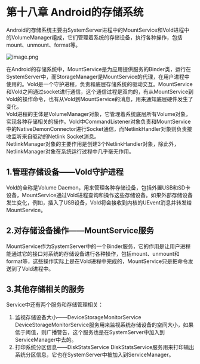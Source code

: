 # 第十八章 Android的存储系统
Android的存储系统主要由SystemServer进程中的MountService和Vold进程中的VolumeManager组成，它们管理着系统的存储设备，执行各种操作，包括mount、unmount、format等。

![image.png](https://upload-images.jianshu.io/upload_images/5361549-01cdc920eadf6369.png?imageMogr2/auto-orient/strip%7CimageView2/2/w/1240)

在Android的存储系统中，MountService是为应用提供服务的Binder类，运行在SystemServer中，而StorageManager是MountService的代理，在用户进程中使用的。Vold是一个守护进程，负责和底层存储系统的驱动交互。MountService和Vold之间通过socket进行通信，这个通信过程是双向的，有从MountService到Vold的操作命令，也有从Vold到MountService的消息，用来通知底层硬件发生了变化。<br/>
Vold进程的主体是VolumeManager对象，它管理着系统底层所有Volume对象，实现各种存储相关的操作。Vold中CommandListener对象负责和MountService中的NativeDemonConnector进行Socket通信，而NetlinkHandler对象则负责接收监听来自驱动的Netlink Socket消息。<br/>
NetlinkManager对象的主要作用是创建3个NetlinkHandler对象，除此外，NetlinkManager对象在系统运行过程中几乎毫无作用。






## 1.管理存储设备——Vold守护进程
Vold的全称是Volume Daemon，用来管理各种存储设备，包括外置USB和SD卡设备，MountService通过Vold进程查询和操作这些存储设备。如果外部存储设备发生变化，例如，插入了USB设备，Vold将会接收到内核的UEvent消息并转发给MountService。






## 2.对存储设备操作——MountService服务
MountService作为SystemServer中的一个Binder服务，它的作用是让用户进程能通过它的接口对系统的存储设备进行各种操作，包括mount、unmount和format等，这些操作实际上是在Vold进程中完成的，MountService只是把命令发送到了Vold进程中。







## 3.其他存储相关的服务
Service中还有两个服务和存储管理相关：
1. 监视存储设备大小——DeviceStorageMonitorService
  DeviceStorageMonitorService服务用来监视系统存储设备的空间大小，如果低于阈值，则广播警告，这个服务也是在SystemServer中加入到ServiceManager中去的。
2. 打印系统分区信息——DiskStatsService
  DiskStatsService服务用来打印输出系统分区信息，它也在SystemServer中被加入到ServiceManager。
